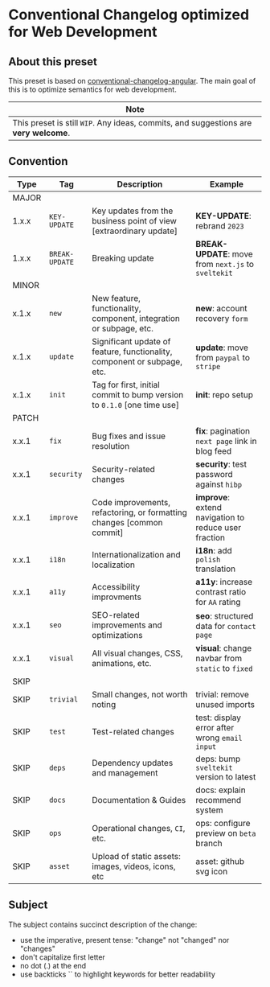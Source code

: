 # Conventional Changelog optimized for Web Development

<!-- Angular's [commit message guidelines](https://github.com/angular/angular/blob/master/CONTRIBUTING.md#commit). -->

## About this preset

This preset is based on [conventional-changelog-angular](https://github.com/conventional-changelog/conventional-changelog/tree/master/packages/conventional-changelog-angular). The main goal of this is to optimize semantics for web development.

| Note |
| --- |
| This preset is still `WIP`. Any ideas, commits, and suggestions are **very welcome**.  |

## Convention

| Type | Tag | Description | Example |
| --- | --- | --- | --- | 
| MAJOR |
| 1.x.x | `KEY-UPDATE` | Key updates from the business point of view [extraordinary update] | **KEY-UPDATE**: rebrand `2023` | 
| 1.x.x | `BREAK-UPDATE` | Breaking update    | **BREAK-UPDATE**: move from `next.js` to `sveltekit` | 
| MINOR |
| x.1.x | `new` | New feature, functionality, component, integration or subpage, etc. | **new**: account recovery `form`  |
| x.1.x | `update` | Significant update of feature, functionality, component or subpage, etc. | **update**: move from `paypal` to `stripe` |
| x.1.x | `init` | Tag for first, initial commit to bump version to `0.1.0` [one time use] | **init**: repo setup | 
| PATCH |
| x.x.1 | `fix` | Bug fixes and issue resolution | **fix**: pagination `next page` link in blog feed | 
| x.x.1 | `security` | Security-related changes | **security**: test password against `hibp` | 
| x.x.1 | `improve` | Code improvements, refactoring, or formatting changes [common commit] | **improve**: extend navigation to reduce user fraction | 
| x.x.1 | `i18n` | Internationalization and localization | **i18n**: add `polish` translation | 
| x.x.1 | `a11y` | Accessibility improvments | **a11y**: increase contrast ratio for `AA` rating |  
| x.x.1 | `seo` | SEO-related improvements and optimizations | **seo**: structured data for `contact page` |
| x.x.1 | `visual` | All visual changes, CSS, animations, etc. | **visual**: change navbar from `static` to `fixed` | 
| SKIP |
| SKIP | `trivial` | Small changes, not worth noting  | trivial: remove unused imports | 
| SKIP | `test` | Test-related changes | test: display error after wrong `email input` |
| SKIP | `deps` | Dependency updates and management | deps: bump `sveltekit` version to latest |
| SKIP | `docs` | Documentation & Guides | docs: explain recommend system | 
| SKIP | `ops` | Operational changes, `CI`, etc. | ops: configure preview on `beta` branch | 
| SKIP | `asset` | Upload of static assets: images, videos, icons, etc  | asset: github svg icon | 

<!-- KEY UPDATE: BREAKING CHANGES but from the business point of view. -->
<!-- ``` -->

<!-- The following commit and commit `667ecc1` do not appear in the changelog if they are under the same release. If not, the revert commit appears under the "Reverts" header. -->

<!-- ``` -->
<!-- revert: feat(pencil): add 'graphiteWidth' option

This reverts commit 667ecc1654a317a13331b17617d973392f415f02. -->
<!-- ``` -->

<!-- ## Commit Message Format -->

<!-- A commit message consists of a **header**, **body** and **footer**.  The header has a **type**, **scope** and **subject**: -->

<!-- ```
<type>(<scope>): <subject>
<BLANK LINE>
<body>
<BLANK LINE>
<footer>
``` -->

<!-- The **header** is mandatory and the **scope** of the header is optional. -->

<!-- ## Revert -->

<!-- If the commit reverts a previous commit, it should begin with `revert:`, followed by the header of the reverted commit. In the body it should say: `This reverts commit <hash>.`, where the hash is the SHA of the commit being reverted. -->

<!-- ## Type -->

<!-- If the prefix is `feat`, `fix` or `perf`, it will appear in the changelog. However if there is any [BREAKING CHANGE](#footer), the commit will always appear in the changelog.

Other prefixes are up to your discretion. Suggested prefixes are `build`, `ci`, `docs` ,`style`, `refactor`, and `test` for non-changelog related tasks.

Details regarding these types can be found in the official [Angular Contributing Guidelines](https://github.com/angular/angular/blob/master/CONTRIBUTING.md#type). -->

<!-- ## Scope -->

<!-- The scope could be anything specifying place of the commit change. For example `$location`,
`$browser`, `$compile`, `$rootScope`, `ngHref`, `ngClick`, `ngView`, etc... -->

## Subject

The subject contains succinct description of the change:

* use the imperative, present tense: "change" not "changed" nor "changes"
* don't capitalize first letter
* no dot (.) at the end
* use backticks `` to highlight keywords for better readability
<!-- * incorporate tags into full sentences. For example, write "fix button padding" instead of "fix: increase padding of button." -->

<!-- ## Body -->

<!-- Just as in the **subject**, use the imperative, present tense: "change" not "changed" nor "changes".
The body should include the motivation for the change and contrast this with previous behavior. -->

<!-- ## Footer -->

<!-- The footer should contain any information about **Breaking Changes** and is also the place to
reference GitHub issues that this commit **Closes**. -->

<!-- **Breaking Changes** should start with the word `BREAKING CHANGE:` with a space or two newlines. The rest of the commit message is then used for this. -->

<!-- A detailed explanation can be found in this [document](#commit-message-format). -->


